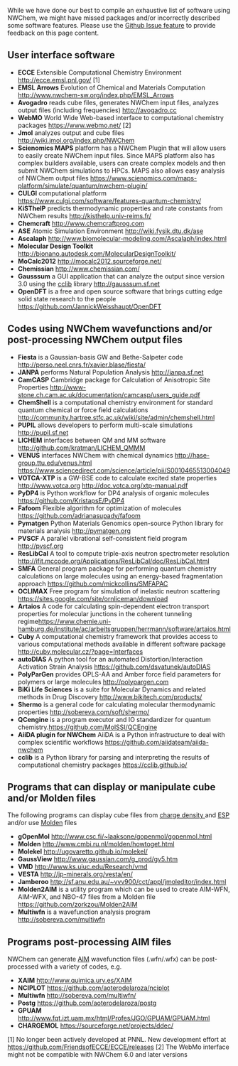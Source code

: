 While we have done our best to compile an exhaustive list of software
using NWChem, we might have missed packages and/or incorrectly described
some software features. Please use the [Github Issue feature](https://github.com/nwchemgit/nwchem/issues) to provide
feedback on this page content.

## User interface software

  - **ECCE** Extensible Computational Chemistry Environment
    <http://ecce.emsl.pnl.gov/> \[1\]
  - **EMSL Arrows** Evolution of Chemical and Materials Computation
    <http://www.nwchem-sw.org/index.php/EMSL_Arrows>
  - **Avogadro** reads cube files, generates NWChem input files,
    analyzes output files (including frequencies) <http://avogadro.cc>
  - **WebMO** World Wide Web-based interface to computational chemistry
    packages <https://www.webmo.net/> \[2\]
  - **Jmol** analyzes output and cube files
    <http://wiki.jmol.org/index.php/NWChem>
  - **Scienomics MAPS** platform has a NWChem Plugin that will allow
    users to easily create NWChem input files. Since MAPS platform also
    has complex builders available, users can create complex models and
    then submit NWChem simulations to HPCs. MAPS also allows easy
    analysis of NWChem output files
    <https://www.scienomics.com/maps-platform/simulate/quantum/nwchem-plugin/>
  - **CULGI** computational platform
    <https://www.culgi.com/software/features-quantum-chemistry/>
  - **KiSThelP** predicts thermodynamic properties and rate constants
    from NWChem results <http://kisthelp.univ-reims.fr/>
  - **Chemcraft** <http://www.chemcraftprog.com>
  - **ASE** Atomic Simulation Environment <http://wiki.fysik.dtu.dk/ase>
  - **Ascalaph**
    <http://www.biomolecular-modeling.com/Ascalaph/index.html>
  - **Molecular Design Toolkit**
    <http://bionano.autodesk.com/MolecularDesignToolkit/>
  - **MoCalc2012** <http://mocalc2012.sourceforge.net/>
  - **Chemissian** <http://www.chemissian.com/>
  - **Gausssum** a GUI application that can analyze the output since
    version 3.0 using the [cclib](http://cclib.github.io/) library
    <http://gausssum.sf.net>
  - **OpenDFT** is a free and open source software that brings cutting edge solid state research to the people <https://github.com/JannickWeisshaupt/OpenDFT>

<references/>

## Codes using NWChem wavefunctions and/or post-processing NWChem output files

  - **Fiesta** is a Gaussian-basis GW and Bethe-Salpeter code
    <http://perso.neel.cnrs.fr/xavier.blase/fiesta/>
  - **JANPA** performs Natural Population Analysis <http://janpa.sf.net>
  - **CamCASP** Cambridge package for Calculation of Anisotropic Site
    Properties <http://www-stone.ch.cam.ac.uk/documentation/camcasp/users_guide.pdf>
  - **ChemShell** is a computational chemistry environment for standard
    quantum chemical or force field calculations
    <http://community.hartree.stfc.ac.uk/wiki/site/admin/chemshell.html>
  - **PUPIL** allows developers to perform multi-scale simulations
    <http://pupil.sf.net>
  - **LICHEM** interfaces between QM and MM software
    <http://github.com/kratman/LICHEM_QMMM>
  - **VENUS** interfaces NWChem with chemical dynamics
    <http://hase-group.ttu.edu/venus.html>
    <https://www.sciencedirect.com/science/article/pii/S0010465513004049>
  - **VOTCA-XTP** is a GW-BSE code to calculate excited state properties
    <http://www.votca.org> <http://doc.votca.org/xtp-manual.pdf>
  - **PyDP4** is Python workflow for DP4 analysis of organic molecules
    <https://github.com/KristapsE/PyDP4>
  - **Fafoom** Flexible algorithm for optimization of molecules
    <https://github.com/adrianasupady/fafoom>
  - **Pymatgen** Python Materials Genomics open-source Python library for materials analysis
    <http://pymatgen.org>
  - **PVSCF** A parallel vibrational self-consistent field program <http://pvscf.org>
  - **ResLibCal** A tool to compute triple-axis neutron spectrometer resolution <http://ifit.mccode.org/Applications/ResLibCal/doc/ResLibCal.html>
  - **SMFA**  General program package for performing quantum chemistry calculations on large molecules using an energy-based fragmentation approach <https://github.com/mickcollins/SMFAPAC>
  - **OCLIMAX** Free program for simulation of inelastic neutron scattering <https://sites.google.com/site/ornliceman/download>
  -  **Artaios** A code for calculating spin-dependent electron transport properties for molecular junctions in the coherent tunneling regime<https://www.chemie.uni-hamburg.de/institute/ac/arbeitsgruppen/herrmann/software/artaios.html>
  -  **Cuby**  A computational chemistry framework that provides  access to various computational methods available in different software package <http://cuby.molecular.cz/?page=Interfaces>
  - **autoDIAS** A python tool for an automated Distortion/Interaction Activation Strain Analysis <https://github.com/dsvatunek/autoDIAS>
  - **PolyParGen** provides OPLS-AA and Amber force field parameters for polymers or large molecules <http://polypargen.com>
  - **BiKi Life Sciences** is a suite for Molecular Dynamics and related methods in Drug Discovery <http://www.bikitech.com/products/>
  - **Shermo** is a general code for calculating molecular thermodynamic properties 
<http://sobereva.com/soft/shermo/>
  - **QCengine** is a program executor and IO standardizer for quantum chemistry.<https://github.com/MolSSI/QCEngine>
  - **AiiDA plugin for NWChem** AiiDA is a Python infrastructure to deal with complex scientific workflows <https://github.com/aiidateam/aiida-nwchem>
  - **cclib** is a Python library for parsing and interpreting the results of computational chemistry packages <https://cclib.github.io/>


## Programs that can display or manipulate cube and/or Molden files

The following programs can display cube files from [ charge density
](DPLOT#GAUSSIAN_--_Gaussian_Cube_format) and [
ESP](Properties#Gaussian_Cube_Files) and/or use
[Molden](Properties#Moldenfile) files

  - **gOpenMol** <http://www.csc.fi/~laaksone/gopenmol/gopenmol.html>
  - **Molden** <http://www.cmbi.ru.nl/molden/howtoget.html>
  - **Molekel** <http://ugovaretto.github.io/molekel/>
  - **GaussView** <http://www.gaussian.com/g_prod/gv5.htm>
  - **VMD** <http://www.ks.uiuc.edu/Research/vmd>
  - **VESTA** <http://jp-minerals.org/vesta/en/>
  - **Jamberoo**
    <http://sf.anu.edu.au/~vvv900/cct/appl/jmoleditor/index.html>
  - **Molden2AIM** is a utility program which can be used to create AIM-WFN, AIM-WFX, and NBO-47 files from a Molden file
     <https://github.com/zorkzou/Molden2AIM>
  - **Multiwfn** is a wavefunction analysis program <http://sobereva.com/multiwfn>

## Programs post-processing AIM files

NWChem can generate [AIM](Properties#Aimfile) wavefunction
files (.wfn/.wfx) can be post-processed with a variety of codes, e.g.

  - **XAIM** <http://www.quimica.urv.es/XAIM>
  - **NCIPLOT** <https://github.com/aoterodelaroza/nciplot>
  - **Multiwfn** <http://sobereva.com/multiwfn/>
  - **Postg** <https://github.com/aoterodelaroza/postg>
  - **GPUAM** <http://www.fqt.izt.uam.mx/html/Profes/JGO/GPUAM/GPUAM.html>
  - **CHARGEMOL** <https://sourceforge.net/projects/ddec/>




\[1\]  No longer been actively developed at PNNL. New development effort at
    <https://github.com/FriendsofECCE/ECCE/releases>
\[2\]  The WebMo interface might not be compatible with NWChem 6.0 and
    later versions
